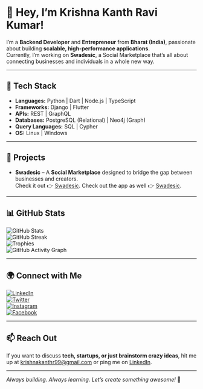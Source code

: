 # 👋 Hey, I’m Krishna Kanth Ravi Kumar!  

I’m a **Backend Developer** and **Entrepreneur** from **Bharat (India)**, passionate about building **scalable, high-performance applications**.  
Currently, I’m working on **Swadesic**, a Social Marketplace that’s all about connecting businesses and individuals in a whole new way.  

---

## 🚀 Tech Stack  

- **Languages:** Python | Dart | Node.js | TypeScript  
- **Frameworks:** Django | Flutter  
- **APIs:** REST | GraphQL  
- **Databases:** PostgreSQL (Relational) | Neo4j (Graph)  
- **Query Languages:** SQL | Cypher  
- **OS:** Linux | Windows  

---

## 🔨 Projects  

- **Swadesic** – A **Social Marketplace** designed to bridge the gap between businesses and creators.  
  Check it out 👉 [Swadesic](https://swadesic.sociallyx.com/).
  Check out the app as well 👉 [Swadesic](https://play.google.com/store/apps/details?id=com.sociallyx.swadesic&hl=en_SG).

---

## 📊 GitHub Stats  

![GitHub Stats](https://github-readme-stats.vercel.app/api?username=krishnakanth21099&show_icons=true&theme=radical)  
![GitHub Streak](https://github-readme-streak-stats.herokuapp.com/?user=krishnakanth21099&theme=radical)  
![Trophies](https://github-profile-trophy.vercel.app/?username=krishnakanth21099&theme=radical&no-frame=true&no-bg=true&margin-w=4)  
![GitHub Activity Graph](https://github-readme-activity-graph.vercel.app/graph?username=krishnakanth21099&theme=react-dark)  

---

## 🌍 Connect with Me  

[![LinkedIn](https://img.shields.io/badge/LinkedIn-krishnakanth21099-blue?style=flat-square&logo=linkedin)](https://www.linkedin.com/in/ravi-kumar-krishna-kanth)  
[![Twitter](https://img.shields.io/badge/Twitter-@Krishna_K21099-blue?style=flat-square&logo=twitter)](https://twitter.com/Krishna_K21099)  
[![Instagram](https://img.shields.io/badge/Instagram-krishna.kanth_21099-red?style=flat-square&logo=instagram)](https://www.instagram.com/krishna.kanth_21099)  
[![Facebook](https://img.shields.io/badge/Facebook-krishna.ravi.52438-blue?style=flat-square&logo=facebook)](https://www.facebook.com/krishna.ravi.52438)  

---

## 📫 Reach Out  

If you want to discuss **tech, startups, or just brainstorm crazy ideas**, hit me up at [krishnakanthr99@gmail.com](mailto:krishnakanthr99@gmail.com) or ping me on [LinkedIn](https://www.linkedin.com/in/ravi-kumar-krishna-kanth).  

---

*Always building. Always learning. Let’s create something awesome!* 🚀  
